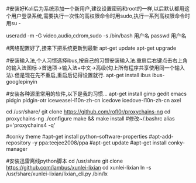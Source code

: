 #安装好Kali后为系统添加一个新用户,建议设置密码和root的一样,以后默认都用这个用户登录系统,需要执行一次性的高权限命令时用sudo,执行一系列高权限命令时用su -

useradd -m -G video,audio,cdrom,sudo -s /bin/bash 用户名 
passwd 用户名

#网络配置好了,接来下把系统更新到最新
apt-get update
apt-get upgrade

#安装输入法,个人习惯选择ibus,按自己的习惯安装输入法.重启后右键点击右上角的输入法图标->首选项->输入法+中文->高级(勾上所有程序共享使用同一个输入法).但是现在先不重启,重启后记得设置就行.
apt-get install ibus ibus-googlepinyin

#安装各种源里常用的软件,以下是我的习惯…
apt-get install gimp gedit emacs pidgin pidgin-otr iceweasel-l10n-zh-cn icedove icedove-l10n-zh-cn axel



cd /usr/share/
git clone https://github.com/rofl0r/proxychains-ng
cd proxychains-ng
./configure
make && make install
#修改~/.bashrc alias p='proxychains4 -q'

#conky theme
#apt-get install python-software-properties
#apt-add-repository -y ppa:teejee2008/ppa
#apt-get update
#apt-get install conky-manager

#安装迅雷离线python脚本
cd /usr/share
git clone https://github.com/iambus/xunlei-lixian
cd xunlei-lixian
ln -s /usr/share/xunlei-lixian/lixian_cli.py /bin/lx



